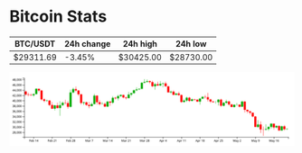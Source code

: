 # Bitcoin Stats

BTC/USDT|24h change|24h high|24h low|
|---|---|---|---|
|$29311.69|-3.45%|$30425.00|$28730.00|

<img src="./chart.svg">

